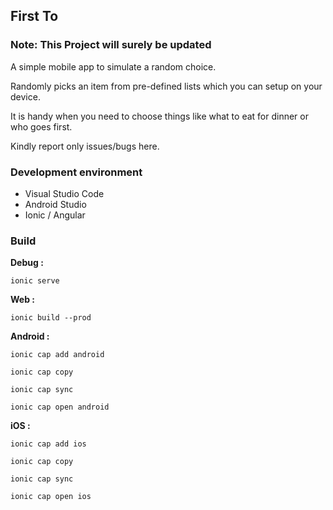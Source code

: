 ## First To

### Note: This Project will surely be updated

A simple mobile app to simulate a random choice.

Randomly picks an item from pre-defined lists which you can setup on your device. 

It is handy when you need to choose things like what to eat for dinner or who goes first.

Kindly report only issues/bugs here.

### Development environment

* Visual Studio Code
* Android Studio
* Ionic / Angular

### Build

**Debug :**

`ionic serve`

**Web :**

`ionic build --prod`

**Android :**

`ionic cap add android`

`ionic cap copy`

`ionic cap sync`

`ionic cap open android`

**iOS :**

`ionic cap add ios`

`ionic cap copy`

`ionic cap sync`

`ionic cap open ios`
